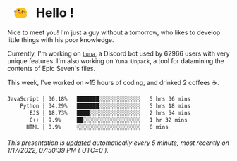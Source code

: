 <h1>   <img src="./spoink.gif" style="vertical-align:middle;" width="30px">   Hello ! </h1>

Nice to meet you! I'm just a guy without a tomorrow, who likes to develop little things with his poor knowledge.

Currently, I'm working on <a href='https://github.com/Asgarrrr/Luna'>`Luna`</a>, a Discord bot used by 62966 users with very unique features. I'm also working on `Yuna Unpack`, a tool for datamining the contents of Epic Seven's files.

This week, I've worked on ~15 hours of coding, and drinked 2 coffees ☕.

```
JavaScript │ 36.18%   ███████░░░░░░░░░░░░░   5 hrs 36 mins
    Python │ 34.29%   ███████░░░░░░░░░░░░░   5 hrs 18 mins
       EJS │ 18.73%   ████░░░░░░░░░░░░░░░░   2 hrs 54 mins
       C++ │ 9.9%     ██░░░░░░░░░░░░░░░░░░   1 hr 32 mins
      HTML │ 0.9%     ░░░░░░░░░░░░░░░░░░░░   8 mins
```

###### This presentation is [updated](https://github.com/Asgarrrr) automatically every 5 minute, most recently on 1/17/2022, 07:50:39 PM ( UTC±0 ).